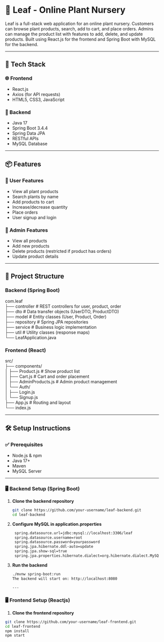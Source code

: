 # 🌿 Leaf - Online Plant Nursery

Leaf is a full-stack web application for an online plant nursery. Customers can browse plant products, search, add to cart, and place orders. Admins can manage the product list with features to add, delete, and update products. Built using React.js for the frontend and Spring Boot with MySQL for the backend.

---

## 🚀 Tech Stack

### 🌐 Frontend
- React.js
- Axios (for API requests)
- HTML5, CSS3, JavaScript

### 🔧 Backend
- Java 17
- Spring Boot 3.4.4
- Spring Data JPA
- RESTful APIs
- MySQL Database

---

## 📦 Features

### 👤 User Features
- View all plant products
- Search plants by name
- Add products to cart
- Increase/decrease quantity
- Place orders
- User signup and login

### 🔐 Admin Features
- View all products
- Add new products
- Delete products (restricted if product has orders)
- Update product details

---

## 📁 Project Structure

### Backend (Spring Boot)

com.leaf <br/>
├── controller # REST controllers for user, product, order  <br/>
├── dto # Data transfer objects (UserDTO, ProductDTO) <br/>
├── model # Entity classes (User, Product, Order) <br/>
├── repository # Spring JPA repositories <br/>
├── service # Business logic implementation <br/>
├── util # Utility classes (response maps) <br/>
└── LeafApplication.java


### Frontend (React)

src/ <br/>
├── components/ <br/>
│ ├── Product.js # Show product list <br/>
│ ├── Cart.js # Cart and order placement <br/>
│ ├── AdminProducts.js # Admin product management <br/>
│ └── Auth/ <br/>
│ ├── Login.js <br/>
│ └── Signup.js <br/>
├── App.js # Routing and layout <br/>
└── index.js <br/>


---

## 🛠️ Setup Instructions

### ✅ Prerequisites
- Node.js & npm
- Java 17+
- Maven
- MySQL Server

---

### 🖥️ Backend Setup (Spring Boot)

1. **Clone the backend repository**
   ```bash
   git clone https://github.com/your-username/leaf-backend.git
   cd leaf-backend
2. **Configure MySQL in application.properties**
   ```bash
    spring.datasource.url=jdbc:mysql://localhost:3306/leaf
    spring.datasource.username=root
    spring.datasource.password=yourpassword
    spring.jpa.hibernate.ddl-auto=update
    spring.jpa.show-sql=true
    spring.jpa.properties.hibernate.dialect=org.hibernate.dialect.MySQL8Dialect
3. **Run the backend**
   ```bash
   ./mvnw spring-boot:run
   The backend will start on: http://localhost:8080

   ---

### 🖥️ Frontend Setup (Reactjs)

1. **Clone the frontend repository**
```bash
git clone https://github.com/your-username/leaf-frontend.git
cd leaf-frontend
npm install
npm start









